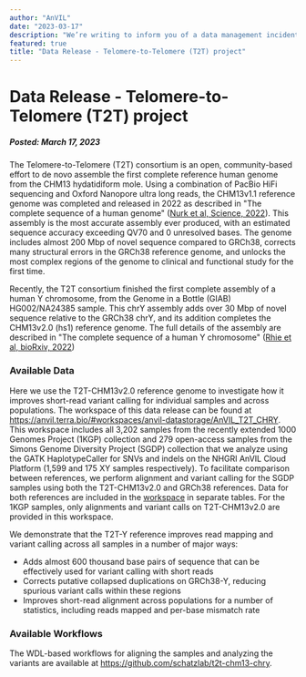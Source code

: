 ```yaml
---
author: "AnVIL"
date: "2023-03-17"
description: "We’re writing to inform you of a data management incident which led to a temporary unavailability of a limited number of files hosted in the AnVIL_HPRC workspace from March 30, 2023 to May 9, 2023."
featured: true
title: "Data Release - Telomere-to-Telomere (T2T) project"
---
```


# Data Release - Telomere-to-Telomere (T2T) project

##### Posted: March 17, 2023

The Telomere-to-Telomere (T2T) consortium is an open, community-based effort to de novo assemble the first complete reference human genome from the CHM13 hydatidiform mole. Using a combination of PacBio HiFi sequencing and Oxford Nanopore ultra long reads, the CHM13v1.1 reference genome was completed and released in 2022 as described in "The complete sequence of a human genome" ([Nurk et al, Science, 2022](https://www.science.org/doi/10.1126/science.abj6987)). This assembly is the most accurate assembly ever produced, with an estimated sequence accuracy exceeding QV70 and 0 unresolved bases. The genome includes almost 200 Mbp of novel sequence compared to GRCh38, corrects many structural errors in the GRCh38 reference genome, and unlocks the most complex regions of the genome to clinical and functional study for the first time.

Recently, the T2T consortium finished the first complete assembly of a human Y chromosome, from the Genome in a Bottle (GIAB) HG002/NA24385 sample. This chrY assembly adds over 30 Mbp of novel sequence relative to the GRCh38 chrY, and its addition completes the CHM13v2.0 (hs1) reference genome. The full details of the assembly are described in "The complete sequence of a human Y chromosome" ([Rhie et al, bioRxiv, 2022](https://www.biorxiv.org/content/10.1101/2022.12.01.518724v1))

### Available Data
Here we use the T2T-CHM13v2.0 reference genome to investigate how it improves short-read variant calling for individual samples and across populations. The workspace of this data release can be found at https://anvil.terra.bio/#workspaces/anvil-datastorage/AnVIL_T2T_CHRY. This workspace includes all 3,202 samples from the recently extended 1000 Genomes Project (1KGP) collection and 279 open-access samples from the Simons Genome Diversity Project (SGDP) collection that we analyze using the GATK HaplotypeCaller for SNVs and indels on the NHGRI AnVIL Cloud Platform (1,599 and 175 XY samples respectively). To facilitate comparison between references, we perform alignment and variant calling for the SGDP samples using both the T2T-CHM13v2.0 and GRCh38 references. Data for both references are included in the [workspace](https://anvil.terra.bio/#workspaces/anvil-datastorage/AnVIL_T2T_CHRY) in separate tables. For the 1KGP samples, only alignments and variant calls on T2T-CHM13v2.0 are provided in this workspace.

We demonstrate that the T2T-Y reference improves read mapping and variant calling across all samples in a number of major ways:

* Adds almost 600 thousand base pairs of sequence that can be effectively used for variant calling with short reads
* Corrects putative collapsed duplications on GRCh38-Y, reducing spurious variant calls within these regions
* Improves short-read alignment across populations for a number of statistics, including reads mapped and per-base mismatch rate

### Available Workflows
The WDL-based workflows for aligning the samples and analyzing the variants are available at https://github.com/schatzlab/t2t-chm13-chry.